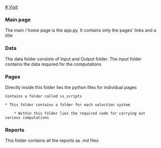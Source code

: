 [# Visit](mfproject.streamlit.app)

### Main page 

The main / home page is the app.py. It contains only the pages' links and a title

### Data

The data folder consists of Input and Output folder. The input folder contains the data required for the computations

### Pages

Directly inside this folder lies the python files for individual pages

    Contains a folder called ss_scripts

    * This folder contains a folder for each selection system

        * Within this folder lies the required code for carrying out various computations
        
### Reports

This folder contains all the reports as .md files
